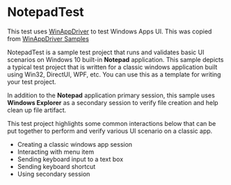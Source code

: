 # NotepadTest

This test uses [WinAppDriver](https://github.com/microsoft/WinAppDriver) to test Windows Apps UI. This was copied from [WinAppDriver Samples](https://github.com/microsoft/WinAppDriver/tree/master/Samples/C%23/NotepadTest)

NotepadTest is a sample test project that runs and validates basic UI scenarios on Windows 10 built-in **Notepad** application. This sample depicts a typical test project that is written for a classic windows application built using Win32, DirectUI, WPF, etc. You can use this as a template for writing your test project.

In addition to the **Notepad** application primary session, this sample uses **Windows Explorer** as a secondary session to verify file creation and help clean up file artifact.

This test project highlights some common interactions below that can be put together to perform and verify various UI scenario on a classic app.
- Creating a classic windows app session
- Interacting with menu item
- Sending keyboard input to a text box
- Sending keyboard shortcut
- Using secondary session
